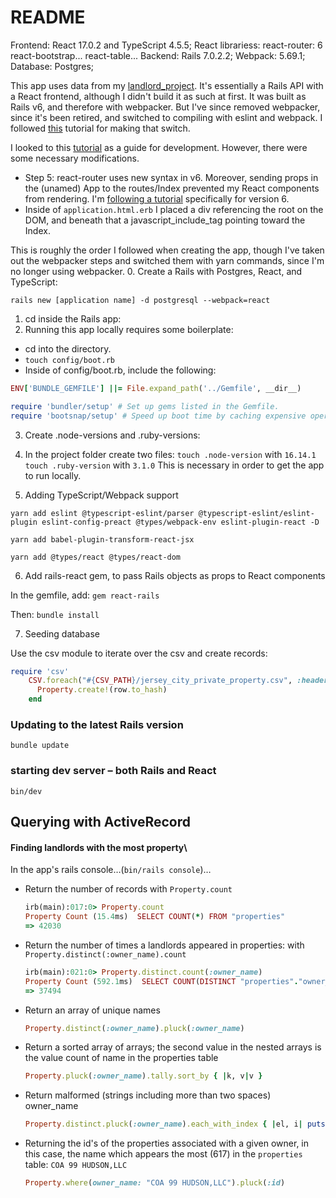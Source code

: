 # README

Frontend: React 17.0.2 and TypeScript 4.5.5;
  React librariess:
    react-router: 6
    react-bootstrap...
    react-table...
Backend: Rails 7.0.2.2;
Webpack: 5.69.1;
Database: Postgres;

This app uses data from my [landlord_project](https://github.com/kylemichaelreaves/landlord_data).
It's essentially a Rails API with a React frontend, although I didn't build it as such at first.
It was built as Rails v6, and therefore with webpacker.
But I've since removed webpacker, since it's been retired, and switched to compiling with eslint and webpack.
I followed [this](https://github.com/rails/jsbundling-rails/blob/main/docs/switch_from_webpacker.md) tutorial for making that switch.

I looked to this [tutorial](https://www.digitalocean.com/community/tutorials/how-to-set-up-a-ruby-on-rails-project-with-a-react-frontend) as a guide for development.
However, there were some necessary modifications.
  - Step 5: react-router uses new syntax in v6. Moreover, sending props in the (unamed) App to the routes/Index prevented my React components from rendering. I'm [following a tutorial](https://reactrouter.com/docs/en/v6/getting-started/tutorial) specifically for version 6.
  - Inside of `application.html.erb` I placed a div referencing the root on the DOM, and beneath that a javascript_include_tag pointing toward the Index.

This is roughly the order I followed when creating the app, though I've taken out the webpacker steps and switched them with yarn commands, since I'm no longer using webpacker. 
0. Create a Rails with Postgres, React, and TypeScript:
```
rails new [application name] -d postgresql --webpack=react
```
1. cd inside the Rails app:
2. Running this app locally requires some boilerplate:

- cd into the directory.
- `touch config/boot.rb`
- Inside of config/boot.rb, include the following:

```ruby
ENV['BUNDLE_GEMFILE'] ||= File.expand_path('../Gemfile', __dir__)

require 'bundler/setup' # Set up gems listed in the Gemfile.
require 'bootsnap/setup' # Speed up boot time by caching expensive operations.
```

3. Create .node-versions and .ruby-versions:

4. In the project folder create two files:
`touch .node-version` with `16.14.1`
`touch .ruby-version` with `3.1.0`
This is necessary in order to get the app to run locally.

5. Adding TypeScript/Webpack support

```
yarn add eslint @typescript-eslint/parser @typescript-eslint/eslint-plugin eslint-config-preact @types/webpack-env eslint-plugin-react -D
```

```
yarn add babel-plugin-transform-react-jsx
```

```
yarn add @types/react @types/react-dom
```

6. Add rails-react gem, to pass Rails objects as props to React components

In the gemfile, add: `gem react-rails`

Then: `bundle install`

7. Seeding database

Use the csv module to iterate over the csv and create records:

```ruby
require 'csv'
    CSV.foreach("#{CSV_PATH}/jersey_city_private_property.csv", :headers => true) do |row|
      Property.create!(row.to_hash)
    end
```
### Updating to the latest Rails version
```
bundle update
```

### starting dev server – both Rails and React
```
bin/dev
```

## Querying with ActiveRecord

#### Finding landlords with the most property\
In the app's rails console…(`bin/rails console`)…
- Return the number of records with `Property.count`
  ```ruby
  irb(main):017:0> Property.count
  Property Count (15.4ms)  SELECT COUNT(*) FROM "properties"
  => 42030
  ```
- Return the number of times a landlords appeared in properties: with `Property.distinct(:owner_name).count`
  ```ruby
  irb(main):021:0> Property.distinct.count(:owner_name)
  Property Count (592.1ms)  SELECT COUNT(DISTINCT "properties"."owner_name") FROM "properties"
  => 37494
  ```
- Return an array of unique names
  ```ruby
  Property.distinct(:owner_name).pluck(:owner_name)
  ```
- Return a sorted array of arrays; the second value in the nested arrays is the value count of name in the properties table
  ```ruby
  Property.pluck(:owner_name).tally.sort_by { |k, v|v }
  ```
- Return malformed (strings including more than two spaces) owner_name
  ```ruby
  Property.distinct.pluck(:owner_name).each_with_index { |el, i| puts el, i if el.match?(/\s+{2}/) }
  ```

- Returning the id's of the properties associated with a given owner, in this case, the name which appears the most (617) in the `properties` table: `COA 99 HUDSON,LLC`
  ```ruby
  Property.where(owner_name: "COA 99 HUDSON,LLC").pluck(:id)
  ```
